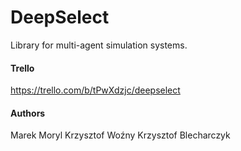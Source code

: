 # DeepSelect
Library for multi-agent simulation systems.
#### Trello
https://trello.com/b/tPwXdzjc/deepselect
#### Authors
Marek Moryl
Krzysztof Woźny
Krzysztof Blecharczyk
